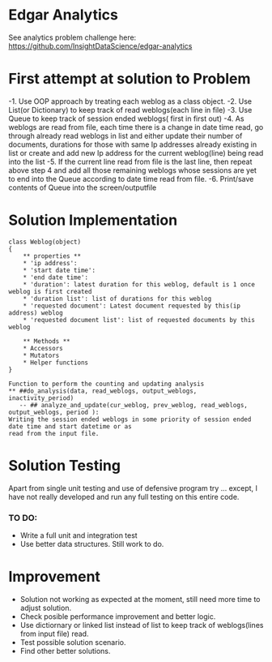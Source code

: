 # Edgar Analytics
See analytics problem challenge here:
https://github.com/InsightDataScience/edgar-analytics


# First attempt at solution to Problem
-1. Use OOP approach by treating each weblog as a class object.
-2. Use List(or Dictionary) to keep track of read weblogs(each line in file)
-3. Use Queue to keep track of session ended weblogs( first in first out)
-4. As weblogs are read from file, each time there is a change in date time read, go through
already read weblogs in list and either update their number of documents, durations
for those with same Ip addresses already existing in list or create and add new Ip address
for the current weblog(line) being read into the list
-5. If the current line read from file is the last line, then repeat above step 4 and add all those
remaining weblogs whose sessions are yet to end into the Queue according to date time read from file.
-6. Print/save contents of Queue into the screen/outputfile

# Solution Implementation
    class Weblog(object)
    {
        ** properties **
        * 'ip address':
        * 'start date time':
        * 'end date time':
        * 'duration': latest duration for this weblog, default is 1 once weblog is first created
        * 'duration list': list of durations for this weblog
        * 'requested document': Latest document requested by this(ip address) weblog
        * 'requested document list': list of requested documents by this weblog

        ** Methods **
        * Accessors
        * Mutators
        * Helper functions
    }

    Function to perform the counting and updating analysis
    ** ##do_analysis(data, read_weblogs, output_weblogs, inactivity_period)
       -- ## analyze_and_update(cur_weblog, prev_weblog, read_weblogs, output_weblogs, period ):
    Writing the session ended weblogs in some priority of session ended date time and start datetime or as
    read from the input file.

# Solution Testing
Apart from single unit testing and use of defensive program try ... except,
I have not really developed and run any full testing on this entire code.
 ### TO DO:
* Write a full unit and integration test
* Use better data structures.
Still work to do.

# Improvement
 * Solution not working as expected at the moment, still need more time to adjust solution.
 * Check posible performance improvement and better logic.
 * Use dictiornary or linked list instead of list to keep track of weblogs(lines from input file) read.
 * Test possible solution scenario.
 * Find other better solutions.
